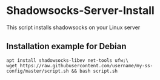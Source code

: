 # Shadowsocks-Server-Install
This script installs shadowsocks on your Linux server

## Installation example for Debian
```
apt install shadowsocks-libev net-tools ufw;\
wget https://raw.githubusercontent.com/username/my-ss-config/master/script.sh && bash script.sh
```

